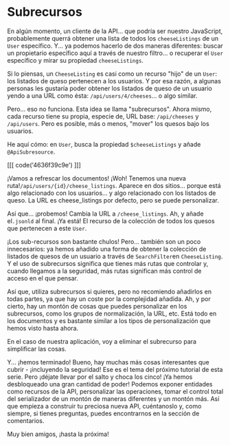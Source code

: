 # Subrecursos

En algún momento, un cliente de la API... que podría ser nuestro JavaScript, probablemente querrá obtener una lista de todos los `cheeseListings` de un `User` específico. Y... ya podemos hacerlo de dos maneras diferentes: buscar un propietario específico aquí a través de nuestro filtro... o recuperar el `User` específico y mirar su propiedad `cheeseListings`.

Si lo piensas, un `CheeseListing` es casi como un recurso "hijo" de un `User`: los listados de queso pertenecen a los usuarios. Y por esa razón, a algunas personas les gustaría poder obtener los listados de queso de un usuario yendo a una URL como ésta: `/api/users/4/cheeses`... o algo similar.

Pero... eso no funciona. Esta idea se llama "subrecursos". Ahora mismo, cada recurso tiene su propia, especie de, URL base: `/api/cheeses` y `/api/users`. Pero es posible, más o menos, "mover" los quesos bajo los usuarios.

He aquí cómo: en `User`, busca la propiedad `$cheeseListings` y añade `@ApiSubresource`.

[[[ code('4636f39c9e') ]]]

¡Vamos a refrescar los documentos! ¡Woh! Tenemos una nueva ruta!`/api/users/{id}/cheese_listings`. Aparece en dos sitios... porque está algo relacionado con los usuarios... y algo relacionado con los listados de queso. La URL es cheese_listings por defecto, pero se puede personalizar.

Así que... ¡probemos! Cambia la URL a `/cheese_listings`. Ah, y añade el`.jsonld` al final. ¡Ya está! El recurso de la colección de todos los quesos que pertenecen a este `User`.

¡Los sub-recursos son bastante chulos! Pero... también son un poco innecesarios: ya hemos añadido una forma de obtener la colección de listados de quesos de un usuario a través de `SearchFilter`en `CheeseListing`. Y el uso de subrecursos significa que tienes más rutas que controlar y, cuando llegamos a la seguridad, más rutas significan más control de acceso en el que pensar.

Así que, utiliza subrecursos si quieres, pero no recomiendo añadirlos en todas partes, ya que hay un coste por la complejidad añadida. Ah, y por cierto, hay un montón de cosas que puedes personalizar en los subrecursos, como los grupos de normalización, la URL, etc. Está todo en los documentos y es bastante similar a los tipos de personalización que hemos visto hasta ahora.

En el caso de nuestra aplicación, voy a eliminar el subrecurso para simplificar las cosas.

Y... ¡hemos terminado! Bueno, hay muchas más cosas interesantes que cubrir - ¡incluyendo la seguridad! Ese es el tema del próximo tutorial de esta serie. Pero ¡déjate llevar por el salto y choca los cinco! ¡Ya hemos desbloqueado una gran cantidad de poder! Podemos exponer entidades como recursos de la API, personalizar las operaciones, tomar el control total del serializador de un montón de maneras diferentes y un montón más. Así que empieza a construir tu preciosa nueva API, cuéntanoslo y, como siempre, si tienes preguntas, puedes encontrarnos en la sección de comentarios.

Muy bien amigos, ¡hasta la próxima!
